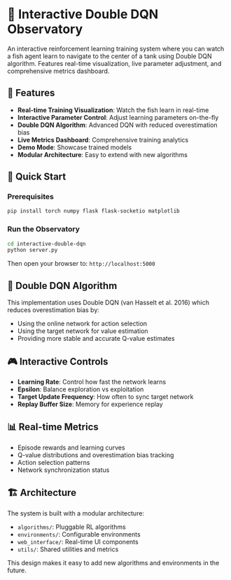 # 🐠 Interactive Double DQN Observatory

An interactive reinforcement learning training system where you can watch a fish agent learn to navigate to the center of a tank using Double DQN algorithm. Features real-time visualization, live parameter adjustment, and comprehensive metrics dashboard.

## 🎯 Features

- **Real-time Training Visualization**: Watch the fish learn in real-time
- **Interactive Parameter Control**: Adjust learning parameters on-the-fly
- **Double DQN Algorithm**: Advanced DQN with reduced overestimation bias
- **Live Metrics Dashboard**: Comprehensive training analytics
- **Demo Mode**: Showcase trained models
- **Modular Architecture**: Easy to extend with new algorithms

## 🚀 Quick Start

### Prerequisites
```bash
pip install torch numpy flask flask-socketio matplotlib
```

### Run the Observatory
```bash
cd interactive-double-dqn
python server.py
```

Then open your browser to: `http://localhost:5000`

## 🧠 Double DQN Algorithm

This implementation uses Double DQN (van Hasselt et al. 2016) which reduces overestimation bias by:
- Using the online network for action selection
- Using the target network for value estimation
- Providing more stable and accurate Q-value estimates

## 🎮 Interactive Controls

- **Learning Rate**: Control how fast the network learns
- **Epsilon**: Balance exploration vs exploitation
- **Target Update Frequency**: How often to sync target network
- **Replay Buffer Size**: Memory for experience replay

## 📊 Real-time Metrics

- Episode rewards and learning curves
- Q-value distributions and overestimation bias tracking
- Action selection patterns
- Network synchronization status

## 🏗️ Architecture

The system is built with a modular architecture:
- `algorithms/`: Pluggable RL algorithms
- `environments/`: Configurable environments
- `web_interface/`: Real-time UI components
- `utils/`: Shared utilities and metrics

This design makes it easy to add new algorithms and environments in the future.
